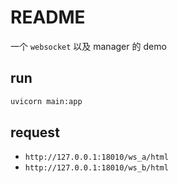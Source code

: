 # README

一个 `websocket` 以及 manager 的 demo

## run

```bash
uvicorn main:app
```

## request

- `http://127.0.0.1:18010/ws_a/html`
- `http://127.0.0.1:18010/ws_b/html`
